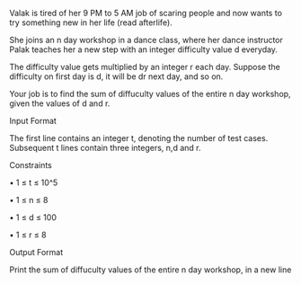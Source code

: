 Valak is tired of her 9 PM to 5 AM job of scaring people and now wants to try something new in her life (read afterlife).

She joins an n day workshop in a dance class, where her dance instructor Palak teaches her a new step with an integer difficulty value d everyday.

The difficulty value gets multiplied by an integer r each day. Suppose the difficulty on first day is d, it will be dr next day, and so on.

Your job is to find the sum of diffuculty values of the entire n day workshop, given the values of d and r.

Input Format

The first line contains an integer t, denoting the number of test cases. Subsequent t lines contain three integers, n,d and r.

Constraints

• 1 ≤ t ≤ 10^5

• 1 ≤ n ≤ 8

• 1 ≤ d ≤ 100

• 1 ≤ r ≤ 8

Output Format

Print the sum of diffuculty values of the entire n day workshop, in a new line